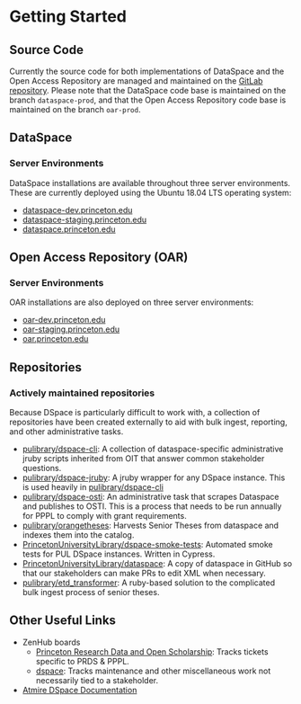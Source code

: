 # Getting Started

## Source Code
Currently the source code for both implementations of DataSpace and the Open Access Repository are managed and maintained on the [GitLab repository](https://git.atmire.com/clients/princeton-5). Please note that the DataSpace code base is maintained on the branch `dataspace-prod`, and that the Open Access Repository code base is maintained on the branch `oar-prod`.

## DataSpace

### Server Environments
DataSpace installations are available throughout three server environments. These are currently deployed using the Ubuntu 18.04 LTS operating system:

* [dataspace-dev.princeton.edu](https://dataspace-dev.princeton.edu)
* [dataspace-staging.princeton.edu](https://dataspace-staging.princeton.edu)
* [dataspace.princeton.edu](https://dataspace.princeton.edu)

## Open Access Repository (OAR)

### Server Environments
OAR installations are also deployed on three server environments:

* [oar-dev.princeton.edu](https://oar-dev.princeton.edu)
* [oar-staging.princeton.edu](https://oar-staging.princeton.edu)
* [oar.princeton.edu](https://oar.princeton.edu)

## Repositories

### Actively maintained repositories

Because DSpace is particularly difficult to work with, a collection of repositories
have been created externally to aid with bulk ingest, reporting, and other administrative tasks.

- [pulibrary/dspace-cli](https://github.com/pulibrary/dspace-cli): A collection of dataspace-specific administrative jruby scripts inherited from OIT that answer common stakeholder questions.
- [pulibrary/dspace-jruby](https://github.com/pulibrary/dspace-jruby): A jruby wrapper for any DSpace instance. This is used heavily in [pulibrary/dspace-cli](https://github.com/pulibrary/dspace-cli)
- [pulibrary/dspace-osti](https://github.com/pulibrary/dspace-osti): An administrative task that scrapes Dataspace and publishes to OSTI. This is a process that needs to be run annually for PPPL to comply with grant requirements.
- [pulibrary/orangetheses](https://github.com/pulibrary/orangetheses/): Harvests Senior Theses from dataspace and indexes them into the catalog.
- [PrincetonUniversityLibrary/dspace-smoke-tests](https://github.com/PrincetonUniversityLibrary/dspace-smoke-tests): Automated smoke tests for PUL DSpace instances. Written in Cypress.
- [PrincetonUniversityLibrary/dataspace](https://github.com/PrincetonUniversityLibrary/dataspace): A copy of dataspace in GitHub so that our stakeholders can make PRs to edit XML when necessary.
- [pulibrary/etd_transformer](https://github.com/pulibrary/etd_transformer): A ruby-based solution to the complicated bulk ingest process of senior theses.

## Other Useful Links

- ZenHub boards
    - [Princeton Research Data and Open Scholarship](https://app.zenhub.com/workspaces/princeton-research-data-and-open-scholarship-5f7cda0ead420200130e165f/board): Tracks tickets specific to PRDS & PPPL.
    - [dspace](https://app.zenhub.com/workspaces/dspace-5eab07f305a942a2a8b38790/board?repos=260288351): Tracks maintenance and other miscellaneous work not necessarily tied to a stakeholder.
- [Atmire DSpace Documentation](https://docs.google.com/document/d/1Q-SsrBPG2Bv526I_6hgjeOb9n3HTRegtyAakPMt-l54/edit)

